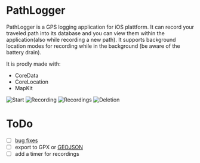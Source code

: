 # PathLogger

PathLogger is a GPS logging application for iOS plattform. It can record your traveled path into its database and you can view them within the application(also while recording a new path). It supports background location modes for recording while in the background (be aware of the battery drain). 

It is prodly made with:
- CoreData
- CoreLocation
- MapKit

![Start](https://github.com/eugenpirogoff/PathLogger/raw/master/tmp/1_startup.png) ![Recording](https://github.com/eugenpirogoff/PathLogger/raw/master/tmp/2_recording.png) ![Recordings](https://github.com/eugenpirogoff/PathLogger/raw/master/tmp/3_recordings.png) ![Deletion](https://github.com/eugenpirogoff/PathLogger/raw/master/tmp/4_deleting.png)

# ToDo
- [ ] [bug fixes](https://github.com/eugenpirogoff/PathLogger/issues) 
- [ ] export to GPX or [GEOJSON](http://geojson.org)
- [ ] add a timer for recordings
